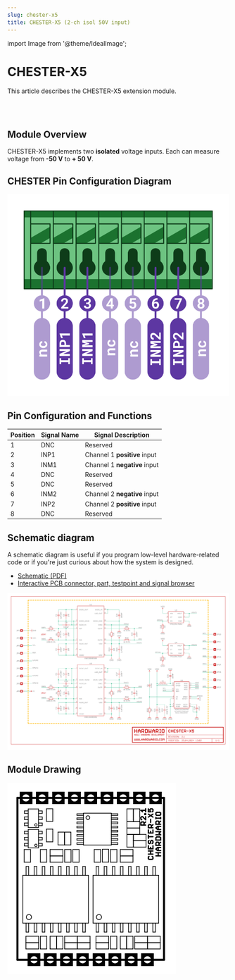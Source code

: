 ```yaml
---
slug: chester-x5
title: CHESTER-X5 (2-ch isol 50V input)
---
```

import Image from '@theme/IdealImage';

# CHESTER-X5

This article describes the CHESTER-X5 extension module.

<div class="container">
  <div class="row">
    <div class="col col--4">
      <div><Image img={require('./chester-x5-top.png')} /></div>
    </div>
    <div class="col col--10">
    </div>
  </div>
</div>
<br />

## Module Overview

CHESTER-X5 implements two **isolated** voltage inputs. Each can measure voltage from **-50 V** to **+ 50 V**.

## CHESTER Pin Configuration Diagram

![](tb-chester-x5.png)

## Pin Configuration and Functions

| Position | Signal Name | Signal Description           |
| -------- | ----------- | ---------------------------- |
| 1        | DNC         | Reserved                     |
| 2        | INP1        | Channel 1 **positive** input |
| 3        | INM1        | Channel 1 **negative** input |
| 4        | DNC         | Reserved                     |
| 5        | DNC         | Reserved                     |
| 6        | INM2        | Channel 2 **negative** input |
| 7        | INP2        | Channel 2 **positive** input |
| 8        | DNC         | Reserved                     |

## Schematic diagram

A schematic diagram is useful if you program low-level hardware-related code or if you're just curious about how the system is designed.

- [Schematic (PDF)](schematics/hio-chester-x5-r2.1.pdf)
- [Interactive PCB connector, part, testpoint and signal browser](pathname:///download/ibom/hio-chester-x5-r2.1.html)

![](schematics/hio-chester-x5-r2.1-1.png)

## Module Drawing

![](pc-chester-x5.png)
